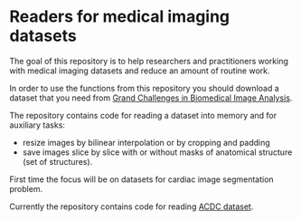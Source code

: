# Readers for medical imaging datasets

The goal of this repository is to help researchers and practitioners working with medical imaging datasets and reduce an amount of routine work.

In order to use the functions from this repository you should download a dataset that you need from [Grand Challenges in Biomedical Image Analysis](https://grand-challenge.org/challenges/).

The repository contains code for reading a dataset into memory and for auxiliary tasks: 
* resize images by bilinear interpolation or by cropping and padding
* save images slice by slice with or without masks of anatomical structure (set of structures).

First time the focus will be on datasets for cardiac image segmentation problem.

Currently the repository contains code for reading [ACDC dataset](https://www.creatis.insa-lyon.fr/Challenge/acdc/index.html). 
